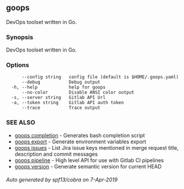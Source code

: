 ## goops

DevOps toolset written in Go.

### Synopsis

DevOps toolset written in Go.

### Options

```
      --config string   config file (default is $HOME/.goops.yaml)
      --debug           Debug output
  -h, --help            help for goops
      --no-color        Disable ANSI color output
  -s, --server string   Gitlab API Url
  -a, --token string    Gitlab API auth token
      --trace           Trace output
```

### SEE ALSO

* [goops completion](goops_completion.md)	 - Generates bash completion script
* [goops export](goops_export.md)	 - Generate environment variables export
* [goops issues](goops_issues.md)	 - List Jira issue keys mentioned in merge request title, description and commit messages
* [goops pipeline](goops_pipeline.md)	 - High level API for use with Gitlab CI pipelines
* [goops version](goops_version.md)	 - Generate semantic version for current HEAD

###### Auto generated by spf13/cobra on 7-Apr-2019
